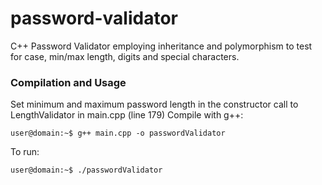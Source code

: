 # password-validator
C++ Password Validator employing inheritance and polymorphism to test for case, min/max length, digits and special characters.

### Compilation and Usage

Set minimum and maximum password length in the constructor call to LengthValidator in main.cpp (line 179)
Compile with g++:
```
user@domain:~$ g++ main.cpp -o passwordValidator
```

To run:
```
user@domain:~$ ./passwordValidator
```
